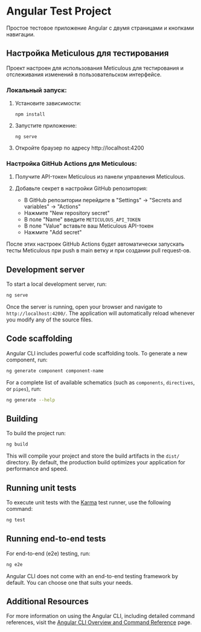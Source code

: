 # Angular Test Project

Простое тестовое приложение Angular с двумя страницами и кнопками навигации.

## Настройка Meticulous для тестирования

Проект настроен для использования Meticulous для тестирования и отслеживания изменений в пользовательском интерфейсе. 

### Локальный запуск:

1. Установите зависимости:
   ```
   npm install
   ```

2. Запустите приложение:
   ```
   ng serve
   ```

3. Откройте браузер по адресу http://localhost:4200

### Настройка GitHub Actions для Meticulous:

1. Получите API-токен Meticulous из панели управления Meticulous.

2. Добавьте секрет в настройки GitHub репозитория:
   - В GitHub репозитории перейдите в "Settings" -> "Secrets and variables" -> "Actions"
   - Нажмите "New repository secret"
   - В поле "Name" введите `METICULOUS_API_TOKEN`
   - В поле "Value" вставьте ваш Meticulous API-токен
   - Нажмите "Add secret"

После этих настроек GitHub Actions будет автоматически запускать тесты Meticulous при push в main ветку и при создании pull request-ов.

## Development server

To start a local development server, run:

```bash
ng serve
```

Once the server is running, open your browser and navigate to `http://localhost:4200/`. The application will automatically reload whenever you modify any of the source files.

## Code scaffolding

Angular CLI includes powerful code scaffolding tools. To generate a new component, run:

```bash
ng generate component component-name
```

For a complete list of available schematics (such as `components`, `directives`, or `pipes`), run:

```bash
ng generate --help
```

## Building

To build the project run:

```bash
ng build
```

This will compile your project and store the build artifacts in the `dist/` directory. By default, the production build optimizes your application for performance and speed.

## Running unit tests

To execute unit tests with the [Karma](https://karma-runner.github.io) test runner, use the following command:

```bash
ng test
```

## Running end-to-end tests

For end-to-end (e2e) testing, run:

```bash
ng e2e
```

Angular CLI does not come with an end-to-end testing framework by default. You can choose one that suits your needs.

## Additional Resources

For more information on using the Angular CLI, including detailed command references, visit the [Angular CLI Overview and Command Reference](https://angular.dev/tools/cli) page.

